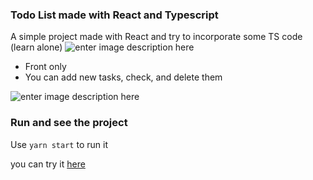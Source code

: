 ### Todo List made with React and Typescript

A simple project made with React and try to incorporate some TS code (learn alone) ![enter image description here](https://res.cloudinary.com/dt3dcdlk6/image/upload/v1601910211/Capture_d_e%CC%81cran_2020-10-05_a%CC%80_17.02.30_y3tyfy.png)

- Front only
- You can add new tasks, check, and delete them

![enter image description here](https://res.cloudinary.com/dt3dcdlk6/image/upload/v1601910375/Capture_d_e%CC%81cran_2020-10-05_a%CC%80_17.06.11_l3sw57.png)







### Run and see the project

Use `yarn start` to run it

you can try it [here](https://nervous-curie-1d4f0f.netlify.app/)



